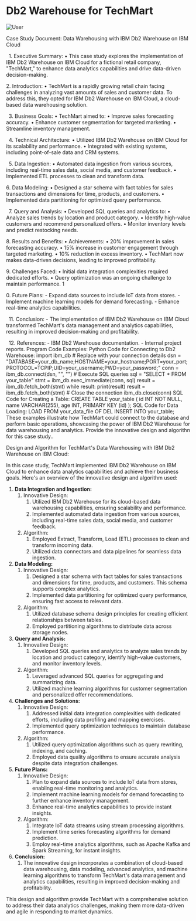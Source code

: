﻿# **Db2 Warehouse for TechMart**
![User](Aspose.Words.c4a67e78-82f4-4c97-8b4e-ecfdb3bd1675.001.png)

Case Study Document: Data Warehousing with IBM Db2 Warehouse on IBM Cloud

` `1. Executive Summary: • This case study explores the implementation of IBM Db2 Warehouse on IBM Cloud for a fictional retail company, "TechMart," to enhance data analytics capabilities and drive data-driven decision-making. 

2\. Introduction: • TechMart is a rapidly growing retail chain facing challenges in analyzing vast amounts of sales and customer data. To address this, they opted for IBM Db2 Warehouse on IBM Cloud, a cloud-based data warehousing solution.

` `3. Business Goals: • TechMart aimed to: • Improve sales forecasting accuracy. • Enhance customer segmentation for targeted marketing. • Streamline inventory management.

` `4. Technical Architecture: • Utilized IBM Db2 Warehouse on IBM Cloud for its scalability and performance. • Integrated with existing systems, including point-of-sale data and CRM systems.

` `5. Data Ingestion: • Automated data ingestion from various sources, including real-time sales data, social media, and customer feedback. • Implemented ETL processes to clean and transform data. 

6\. Data Modeling: • Designed a star schema with fact tables for sales transactions and dimensions for time, products, and customers. • Implemented data partitioning for optimized query performance.

` `7. Query and Analysis: • Developed SQL queries and analytics to: • Analyze sales trends by location and product category. • Identify high-value customers and recommend personalized offers. • Monitor inventory levels and predict restocking needs. 

8\. Results and Benefits: • Achievements: • 20% improvement in sales forecasting accuracy. • 15% increase in customer engagement through targeted marketing. • 10% reduction in excess inventory. • TechMart now makes data-driven decisions, leading to improved profitability. 

9\. Challenges Faced: • Initial data integration complexities required dedicated efforts. • Query optimization was an ongoing challenge to maintain performance. 1

0\. Future Plans: - Expand data sources to include IoT data from stores. - Implement machine learning models for demand forecasting. - Enhance real-time analytics capabilities.

` `11. Conclusion: - The implementation of IBM Db2 Warehouse on IBM Cloud transformed TechMart's data management and analytics capabilities, resulting in improved decision-making and profitability.

` `12. References: - IBM Db2 Warehouse documentation. - Internal project reports. Program Code Examples: Python Code for Connecting to Db2 Warehouse: import ibm\_db # Replace with your connection details dsn = "DATABASE=your\_db\_name;HOSTNAME=your\_hostname;PORT=your\_port;PROTOCOL=TCPIP;UID=your\_username;PWD=your\_password;" conn = ibm\_db.connect(dsn, "", "") # Execute SQL queries sql = "SELECT \* FROM your\_table" stmt = ibm\_db.exec\_immediate(conn, sql) result = ibm\_db.fetch\_both(stmt) while result: print(result) result = ibm\_db.fetch\_both(stmt) # Close the connection ibm\_db.close(conn) SQL Code for Creating a Table: CREATE TABLE your\_table ( id INT NOT NULL, name VARCHAR(255), age INT, PRIMARY KEY (id) ); SQL Code for Data Loading: LOAD FROM your\_data\_file OF DEL INSERT INTO your\_table; These examples illustrate how TechMart could connect to the database and perform basic operations, showcasing the power of IBM Db2 Warehouse for data warehousing and analytics. Provide the innovative design and algorithn for this case study.. 

Design and Algorithm for TechMart's Data Warehousing with IBM Db2 Warehouse on IBM Cloud:

In this case study, TechMart implemented IBM Db2 Warehouse on IBM Cloud to enhance data analytics capabilities and achieve their business goals. Here's an overview of the innovative design and algorithm used:

1. **Data Integration and Ingestion:**
   1. Innovative Design:
      1. Utilized IBM Db2 Warehouse for its cloud-based data warehousing capabilities, ensuring scalability and performance.
      1. Implemented automated data ingestion from various sources, including real-time sales data, social media, and customer feedback.
   1. Algorithm:
      1. Employed Extract, Transform, Load (ETL) processes to clean and transform incoming data.
      1. Utilized data connectors and data pipelines for seamless data ingestion.
1. **Data Modeling:**
   1. Innovative Design:
      1. Designed a star schema with fact tables for sales transactions and dimensions for time, products, and customers. This schema supports complex analytics.
      1. Implemented data partitioning for optimized query performance, ensuring fast access to relevant data.
   1. Algorithm:
      1. Utilized database schema design principles for creating efficient relationships between tables.
      1. Employed partitioning algorithms to distribute data across storage nodes.
1. **Query and Analysis:**
   1. Innovative Design:
      1. Developed SQL queries and analytics to analyze sales trends by location and product category, identify high-value customers, and monitor inventory levels.
   1. Algorithm:
      1. Leveraged advanced SQL queries for aggregating and summarizing data.
      1. Utilized machine learning algorithms for customer segmentation and personalized offer recommendations.
1. **Challenges and Solutions:**
   1. Innovative Design:
      1. Addressed initial data integration complexities with dedicated efforts, including data profiling and mapping exercises.
      1. Implemented query optimization techniques to maintain database performance.
   1. Algorithm:
      1. Utilized query optimization algorithms such as query rewriting, indexing, and caching.
      1. Employed data quality algorithms to ensure accurate analysis despite data integration challenges.
1. **Future Plans:**
   1. Innovative Design:
      1. Plan to expand data sources to include IoT data from stores, enabling real-time monitoring and analytics.
      1. Implement machine learning models for demand forecasting to further enhance inventory management.
      1. Enhance real-time analytics capabilities to provide instant insights.
   1. Algorithm:
      1. Integrate IoT data streams using stream processing algorithms.
      1. Implement time series forecasting algorithms for demand prediction.
      1. Employ real-time analytics algorithms, such as Apache Kafka and Spark Streaming, for instant insights.
1. **Conclusion:**
   1. The innovative design incorporates a combination of cloud-based data warehousing, data modeling, advanced analytics, and machine learning algorithms to transform TechMart's data management and analytics capabilities, resulting in improved decision-making and profitability.

This design and algorithm provide TechMart with a comprehensive solution to address their data analytics challenges, making them more data-driven and agile in responding to market dynamics.

